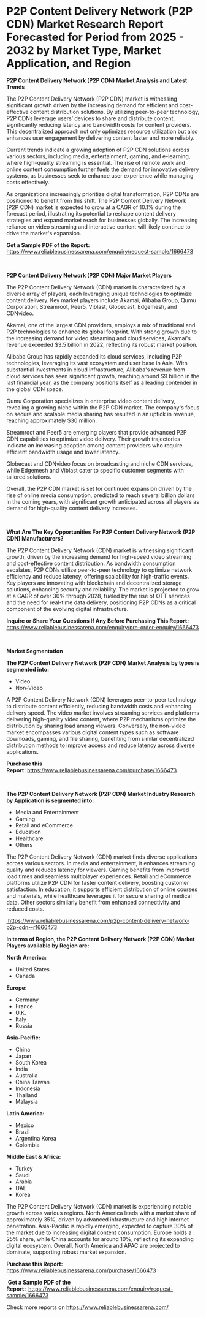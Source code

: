 <p><h1>P2P Content Delivery Network (P2P CDN) Market Research Report Forecasted for Period from 2025 -  2032 by Market Type, Market Application, and Region</h1></p><p><strong>P2P Content Delivery Network (P2P CDN) Market Analysis and Latest Trends</strong></p>
<p><p>The P2P Content Delivery Network (P2P CDN) market is witnessing significant growth driven by the increasing demand for efficient and cost-effective content distribution solutions. By utilizing peer-to-peer technology, P2P CDNs leverage users’ devices to share and distribute content, significantly reducing latency and bandwidth costs for content providers. This decentralized approach not only optimizes resource utilization but also enhances user engagement by delivering content faster and more reliably.</p><p>Current trends indicate a growing adoption of P2P CDN solutions across various sectors, including media, entertainment, gaming, and e-learning, where high-quality streaming is essential. The rise of remote work and online content consumption further fuels the demand for innovative delivery systems, as businesses seek to enhance user experience while managing costs effectively.</p><p>As organizations increasingly prioritize digital transformation, P2P CDNs are positioned to benefit from this shift. The P2P Content Delivery Network (P2P CDN) market is expected to grow at a CAGR of 10.1% during the forecast period, illustrating its potential to reshape content delivery strategies and expand market reach for businesses globally. The increasing reliance on video streaming and interactive content will likely continue to drive the market's expansion.</p></p>
<p><strong>Get a Sample PDF of the Report:&nbsp;</strong> <a href="https://www.reliablebusinessarena.com/enquiry/request-sample/1666473?utm_campaign=2947&utm_medium=2&utm_source=Github&utm_content=ia&utm_term=11032025&utm_id=p2p-content-delivery-network-p2p-cdn">https://www.reliablebusinessarena.com/enquiry/request-sample/1666473</a></p>
<p>&nbsp;</p>
<p><strong>P2P Content Delivery Network (P2P CDN) Major Market Players</strong></p>
<p><p>The P2P Content Delivery Network (CDN) market is characterized by a diverse array of players, each leveraging unique technologies to optimize content delivery. Key market players include Akamai, Alibaba Group, Qumu Corporation, Streamroot, Peer5, Viblast, Globecast, Edgemesh, and CDNvideo.</p><p>Akamai, one of the largest CDN providers, employs a mix of traditional and P2P technologies to enhance its global footprint. With strong growth due to the increasing demand for video streaming and cloud services, Akamai's revenue exceeded $3.5 billion in 2022, reflecting its robust market position.</p><p>Alibaba Group has rapidly expanded its cloud services, including P2P technologies, leveraging its vast ecosystem and user base in Asia. With substantial investments in cloud infrastructure, Alibaba's revenue from cloud services has seen significant growth, reaching around $9 billion in the last financial year, as the company positions itself as a leading contender in the global CDN space.</p><p>Qumu Corporation specializes in enterprise video content delivery, revealing a growing niche within the P2P CDN market. The company's focus on secure and scalable media sharing has resulted in an uptick in revenue, reaching approximately $30 million. </p><p>Streamroot and Peer5 are emerging players that provide advanced P2P CDN capabilities to optimize video delivery. Their growth trajectories indicate an increasing adoption among content providers who require efficient bandwidth usage and lower latency.</p><p>Globecast and CDNvideo focus on broadcasting and niche CDN services, while Edgemesh and Viblast cater to specific customer segments with tailored solutions.</p><p>Overall, the P2P CDN market is set for continued expansion driven by the rise of online media consumption, predicted to reach several billion dollars in the coming years, with significant growth anticipated across all players as demand for high-quality content delivery increases.</p></p>
<p>&nbsp;</p>
<p><strong>What Are The Key Opportunities For P2P Content Delivery Network (P2P CDN) Manufacturers?</strong></p>
<p><p>The P2P Content Delivery Network (CDN) market is witnessing significant growth, driven by the increasing demand for high-speed video streaming and cost-effective content distribution. As bandwidth consumption escalates, P2P CDNs utilize peer-to-peer technology to optimize network efficiency and reduce latency, offering scalability for high-traffic events. Key players are innovating with blockchain and decentralized storage solutions, enhancing security and reliability. The market is projected to grow at a CAGR of over 30% through 2028, fueled by the rise of OTT services and the need for real-time data delivery, positioning P2P CDNs as a critical component of the evolving digital infrastructure.</p></p>
<p><strong>Inquire or Share Your Questions If Any Before Purchasing This Report:</strong> <a href="https://www.reliablebusinessarena.com/enquiry/pre-order-enquiry/1666473?utm_campaign=2947&utm_medium=2&utm_source=Github&utm_content=ia&utm_term=11032025&utm_id=p2p-content-delivery-network-p2p-cdn">https://www.reliablebusinessarena.com/enquiry/pre-order-enquiry/1666473</a></p>
<p>&nbsp;</p>
<p><strong>Market Segmentation</strong></p>
<p><strong>The P2P Content Delivery Network (P2P CDN) Market Analysis by types is segmented into:</strong></p>
<p><ul><li>Video</li><li>Non-Video</li></ul></p>
<p><p>A P2P Content Delivery Network (CDN) leverages peer-to-peer technology to distribute content efficiently, reducing bandwidth costs and enhancing delivery speed. The video market involves streaming services and platforms delivering high-quality video content, where P2P mechanisms optimize the distribution by sharing load among viewers. Conversely, the non-video market encompasses various digital content types such as software downloads, gaming, and file sharing, benefiting from similar decentralized distribution methods to improve access and reduce latency across diverse applications.</p></p>
<p><strong>Purchase this Report:&nbsp;</strong><a href="https://www.reliablebusinessarena.com/purchase/1666473?utm_campaign=2947&utm_medium=2&utm_source=Github&utm_content=ia&utm_term=11032025&utm_id=p2p-content-delivery-network-p2p-cdn">https://www.reliablebusinessarena.com/purchase/1666473</a></p>
<p>&nbsp;</p>
<p><strong>The P2P Content Delivery Network (P2P CDN) Market Industry Research by Application is segmented into:</strong></p>
<p><ul><li>Media and Entertainment</li><li>Gaming</li><li>Retail and eCommerce</li><li>Education</li><li>Healthcare</li><li>Others</li></ul></p>
<p><p>The P2P Content Delivery Network (CDN) market finds diverse applications across various sectors. In media and entertainment, it enhances streaming quality and reduces latency for viewers. Gaming benefits from improved load times and seamless multiplayer experiences. Retail and eCommerce platforms utilize P2P CDN for faster content delivery, boosting customer satisfaction. In education, it supports efficient distribution of online courses and materials, while healthcare leverages it for secure sharing of medical data. Other sectors similarly benefit from enhanced connectivity and reduced costs.</p></p>
<p><a href="https://www.reliablebusinessarena.com/p2p-content-delivery-network-p2p-cdn--r1666473?utm_campaign=2947&utm_medium=2&utm_source=Github&utm_content=ia&utm_term=11032025&utm_id=p2p-content-delivery-network-p2p-cdn">&nbsp;https://www.reliablebusinessarena.com/p2p-content-delivery-network-p2p-cdn--r1666473</a></p>
<p><strong>In terms of Region, the P2P Content Delivery Network (P2P CDN) Market Players available by Region are:</strong></p>
<p>
    <p> <strong> North America: </strong>
        <ul>
            <li>United States</li>
            <li>Canada</li>
        </ul>
        </p> 
    <p> <strong> Europe: </strong>
        <ul>
            <li>Germany</li>
            <li>France</li>
            <li>U.K.</li>
            <li>Italy</li>
            <li>Russia</li>
        </ul>
        </p> 
    <p> <strong> Asia-Pacific: </strong>
        <ul>
            <li>China</li>
            <li>Japan</li>
            <li>South Korea</li>
            <li>India</li>
            <li>Australia</li>
            <li>China Taiwan</li>
            <li>Indonesia</li>
            <li>Thailand</li>
            <li>Malaysia</li>
        </ul>
        </p> 
    <p> <strong> Latin America: </strong>
        <ul>
            <li>Mexico</li>
            <li>Brazil</li>
            <li>Argentina Korea</li>
            <li>Colombia</li>
        </ul>
        </p> 
    <p> <strong> Middle East & Africa: </strong>
        <ul>
            <li>Turkey</li>
            <li>Saudi</li>
            <li>Arabia</li>
            <li>UAE</li>
            <li>Korea</li>
        </ul>
    </p>
    </p>
<p><p>The P2P Content Delivery Network (CDN) market is experiencing notable growth across various regions. North America leads with a market share of approximately 35%, driven by advanced infrastructure and high internet penetration. Asia-Pacific is rapidly emerging, expected to capture 30% of the market due to increasing digital content consumption. Europe holds a 25% share, while China accounts for around 10%, reflecting its expanding digital ecosystem. Overall, North America and APAC are projected to dominate, supporting robust market expansion.</p></p>
<p><strong>Purchase this Report: </strong><a href="https://www.reliablebusinessarena.com/purchase/1666473?utm_campaign=2947&utm_medium=2&utm_source=Github&utm_content=ia&utm_term=11032025&utm_id=p2p-content-delivery-network-p2p-cdn">https://www.reliablebusinessarena.com/purchase/1666473</a></p>
<p>&nbsp;<strong>Get a Sample PDF of the Report:&nbsp;&nbsp;</strong><a href="https://www.reliablebusinessarena.com/enquiry/request-sample/1666473?utm_campaign=2947&utm_medium=2&utm_source=Github&utm_content=ia&utm_term=11032025&utm_id=p2p-content-delivery-network-p2p-cdn">https://www.reliablebusinessarena.com/enquiry/request-sample/1666473</a></p>
<p><strong></strong></p>
<p>Check more reports on <a href="https://www.reliablebusinessarena.com/?utm_campaign=2947&utm_medium=2&utm_source=Github&utm_content=ia&utm_term=11032025&utm_id=p2p-content-delivery-network-p2p-cdn">https://www.reliablebusinessarena.com/</a></p>